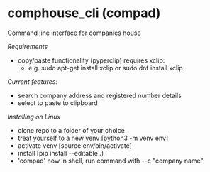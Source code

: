 # comphouse_cli (compad)
Command line interface for companies house

*Requirements*
- copy/paste functionality (pyperclip) requires xclip:
  - e.g. sudo apt-get install xclip or sudo dnf install xclip

*Current features:*

- search company address and registered number details
- select to paste to clipboard

*Installing on Linux*

- clone repo to a folder of your choice
- treat yourself to a new venv [python3 -m venv env]
- activate venv [source env/bin/activate]
- install [pip install --editable .]
- 'compad' now in shell, run command with --c "company name"
